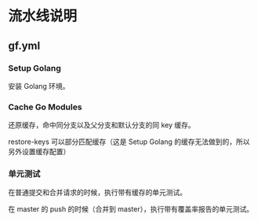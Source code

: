 # 流水线说明

## gf.yml

### Setup Golang

安装 Golang 环境。

### Cache Go Modules

还原缓存，命中同分支以及父分支和默认分支的同 key 缓存。

restore-keys 可以部分匹配缓存（这是 Setup Golang 的缓存无法做到的，所以另外设置缓存配置）

### 单元测试

在普通提交和合并请求的时候，执行带有缓存的单元测试。

在 master 的 push 的时候（合并到 master），执行带有覆盖率报告的单元测试。
